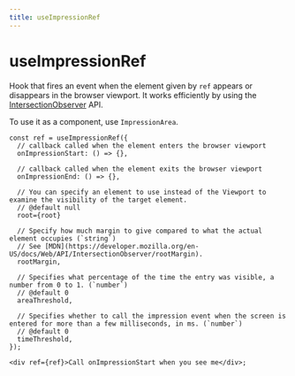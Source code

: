 ```yaml
---
title: useImpressionRef
---
```


# useImpressionRef

Hook that fires an event when the element given by `ref` appears or disappears in the browser viewport.
It works efficiently by using the [IntersectionObserver](https://developer.mozilla.org/en-US/docs/Web/API/Intersection_Observer_API) API.

To use it as a component, use `ImpressionArea`.

```tsx
const ref = useImpressionRef({
  // callback called when the element enters the browser viewport
  onImpressionStart: () => {},

  // callback called when the element exits the browser viewport
  onImpressionEnd: () => {},

  // You can specify an element to use instead of the Viewport to examine the visibility of the target element.
  // @default null
  root={root}

  // Specify how much margin to give compared to what the actual element occupies (`string`)
  // See [MDN](https://developer.mozilla.org/en-US/docs/Web/API/IntersectionObserver/rootMargin).
  rootMargin,

  // Specifies what percentage of the time the entry was visible, a number from 0 to 1. (`number`)
  // @default 0
  areaThreshold,

  // Specifies whether to call the impression event when the screen is entered for more than a few milliseconds, in ms. (`number`)
  // @default 0
  timeThreshold,
});

<div ref={ref}>Call onImpressionStart when you see me</div>;
```
